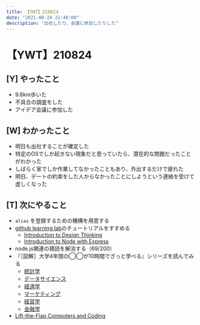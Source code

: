 ```yaml
---
title: 【YWT】210824
date: "2021-08-24 22:40:00"
description: "出社したり、会議に参加したりした"
---
```


# 【YWT】210824

## [Y] やったこと

- 9.6km歩いた
- 不具合の調査をした
- アイデア会議に参加した

## [W] わかったこと

- 明日も出社することが確定した
- 特定のOSでしか起きない現象だと思っていたら、潜在的な問題だったことがわかった
- しばらく家でしか作業してなかったこともあり、外出するだけで疲れた
- 明日、デートの約束をした人からなかったことにしようという連絡を受けて虚しくなった

## [T] 次にやること

- `alias` を登録するための機構を用意する
- [github learning lab](https://lab.github.com/githubtraining)のチュートリアルをすすめる
  - [Introduction to Design Thinking](https://lab.github.com/githubtraining/introduction-to-design-thinking)
  - [Introduction to Node with Express](https://lab.github.com/everydeveloper/introduction-to-node-with-express)
- node.js関連の積読を解消する（69/200）
- 『［図解］大学4年間の◯◯が10時間でざっと学べる』シリーズを読んでみる
  - [統計学](https://www.amazon.co.jp/dp/B07PXB4NN9)
  - [データサイエンス](https://www.amazon.co.jp/dp/B07XNW3TQM)
  - [経済学](https://www.amazon.co.jp/dp/B01KNLFHH6)
  - [マーケティング](https://www.amazon.co.jp/dp/B07BNC2SV3)
  - [経営学](https://www.amazon.co.jp/dp/B071SKDF3L)
  - [金融学](https://www.amazon.co.jp/dp/B07BB6Z7FW)
- [Lift-the-Flap Computers and Coding](https://www.amazon.co.jp/dp/1409591514)
